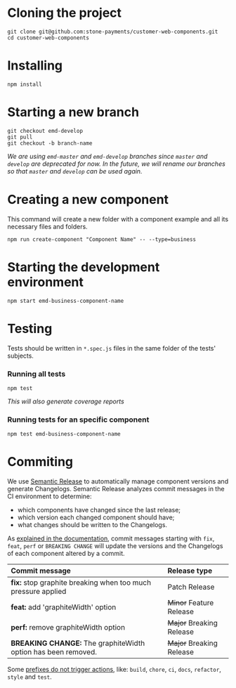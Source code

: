 # Cloning the project

```
git clone git@github.com:stone-payments/customer-web-components.git
cd customer-web-components
```

# Installing

```
npm install
```

# Starting a new branch

```
git checkout emd-develop
git pull
git checkout -b branch-name
```

*We are using `emd-master` and `emd-develop` branches since `master` and `develop` are deprecated for now. In the future, we will rename our branches so that `master` and `develop` can be used again.*

# Creating a new component

This command will create a new folder with a component example and all its necessary files and folders.

```
npm run create-component "Component Name" -- --type=business
```

# Starting the development environment

```
npm start emd-business-component-name
```

# Testing

Tests should be written in `*.spec.js` files in the same folder of the tests' subjects.

### Running all tests

```
npm test
```

*This will also generate coverage reports*

### Running tests for an specific component

```
npm test emd-business-component-name
```

# Commiting

We use [Semantic Release](https://semantic-release.gitbook.io/semantic-release/) to automatically manage component versions and generate Changelogs. Semantic Release analyzes commit messages in the CI environment to determine:

* which components have changed since the last release;
* which version each changed component should have;
* what changes should be written to the Changelogs.

As [explained in the documentation](https://semantic-release.gitbook.io/semantic-release/#commit-message-format), commit messages starting with `fix`, `feat`, `perf` or `BREAKING CHANGE` will update the versions and the Changelogs of each component altered by a commit.

| Commit message | Release type |
|:---|:---|
| **fix:** stop graphite breaking when too much pressure applied | Patch Release |
| **feat:** add 'graphiteWidth' option | ~~Minor~~ Feature Release |
| **perf:** remove graphiteWidth option | ~~Major~~ Breaking Release |
| **BREAKING CHANGE:** The graphiteWidth option has been removed. | ~~Major~~ Breaking Release |

Some [prefixes do not trigger actions](https://github.com/angular/angular/blob/22b96b9/CONTRIBUTING.md#type), like: `build`, `chore`, `ci`, `docs`, `refactor`, `style` and `test`.
